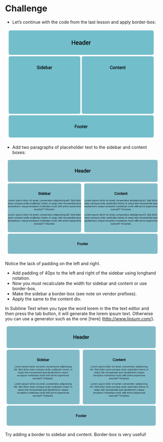 # Challenge

- Let’s continue with the code from the last lesson and apply border-box:

![](imgs/unit-31.png)

- Add two paragraphs of placeholder text to the sidebar and content boxes:
  
![](imgs/unit-32.png)

Notice the lack of padding on the left and right.

- Add padding of 40px to the left and right of the sidebar using longhand notation.
- Now you must recalculate the width for sidebar and content or use border-box.
- Make the sidebar a border-box (see note on vendor prefixes).
- Apply the same to the content div.
 
In Sublime Text when you type the word lorem in the the text editor and then press the tab button, it will generate the lorem ipsum text. Otherwise you can use a generator such as the one [here] (http://www.lipsum.com/).

![](imgs/unit-33.png)

Try adding a border to sidebar and content. Border-box is very useful!